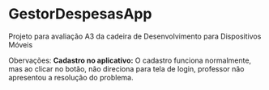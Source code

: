 # GestorDespesasApp
Projeto para avaliação A3 da cadeira de Desenvolvimento para Dispositivos Móveis 

Obervações: 
**Cadastro no aplicativo:**
O cadastro funciona normalmente, mas ao clicar no botão, não direciona para tela de login, professor não apresentou a resolução do problema.
